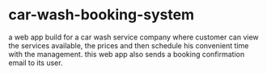 # car-wash-booking-system
a web app build for a car wash service company where customer can view the services available, the prices  and then schedule his convenient time with the management. this web app also sends a booking confirmation email to its user.
